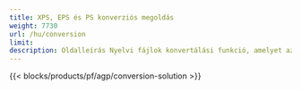 ```yaml
---
title: XPS, EPS és PS konverziós megoldás 
weight: 7730
url: /hu/conversion
limit: 
description: Oldalleírás Nyelvi fájlok konvertálási funkció, amelyet az Aspose.Page natív API-k és ingyenes alkalmazások biztosítanak XPS-, PS-, EPS- és OXPS-fájlok konvertálására.
---
```


{{< blocks/products/pf/agp/conversion-solution >}} 